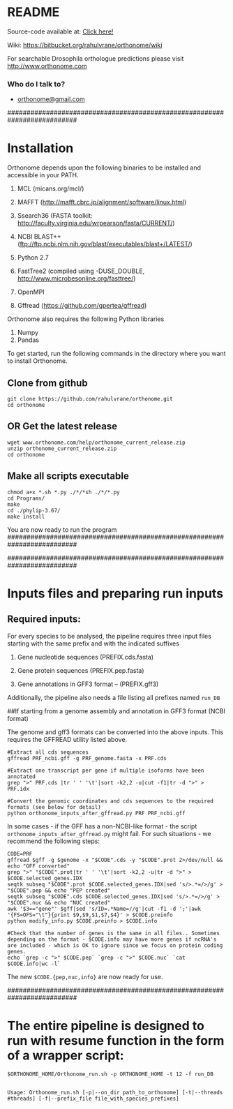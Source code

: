 # README #

Source-code available at: [Click here!](https://bitbucket.org/rahulvrane/orthonome/src)


Wiki: https://bitbucket.org/rahulvrane/orthonome/wiki


For searchable Drosophila orthologue predictions please visit http://www.orthonome.com 


### Who do I talk to? ###

* orthonome@gmail.com

##########################################################################

# Installation #



Orthonome depends upon the following binaries to be installed and accessible in your PATH. 
1. MCL (micans.org/mcl/)

2. MAFFT (http://mafft.cbrc.jp/alignment/software/linux.html)
3. Ssearch36 (FASTA toolkit: http://faculty.virginia.edu/wrpearson/fasta/CURRENT/)
4. NCBI BLAST++ (ftp://ftp.ncbi.nlm.nih.gov/blast/executables/blast+/LATEST/)
5. Python 2.7
6. FastTree2 (compiled using -DUSE_DOUBLE, http://www.microbesonline.org/fasttree/)
7. OpenMPI 
8. Gffread (https://github.com/gpertea/gffread)

Orthonome also requires the following Python libraries

1. Numpy
1. Pandas

To get started, run the following commands in the directory where you want to install Orthonome. 

## Clone from github ##
```
git clone https://github.com/rahulvrane/orthonome.git
cd orthonome
```
## OR Get the latest release ##
```
wget www.orthonome.com/help/orthonome_current_release.zip
unzip orthonome_current_release.zip
cd orthonome
```
## Make all scripts executable ##
```
chmod a+x *.sh *.py ./*/*sh ./*/*.py
cd Programs/
make
cd ./phylip-3.67/
make install

```
You are now ready to run the program
##########################################################################


##########################################################################


# Inputs files and preparing run inputs #

## Required inputs: ##
For every species to be analysed, the pipeline requires three input files starting with the same prefix and with the indicated suffixes

1. Gene nucleotide sequences (PREFIX.cds.fasta)

1. Gene protein sequences (PREFIX.pep.fasta)

1. Gene annotations in GFF3 format – (PREFIX.gff3)

Additionally, the pipeline also needs a file listing all prefixes named ```run_DB```


##If starting from a genome assembly and annotation in GFF3 format (NCBI format)

The genome and gff3 formats can be converted into the above inputs. This requires the GFFREAD utility listed above.
```
#Extract all cds sequences
gffread PRF_ncbi.gff -g PRF_genome.fasta -x PRF.cds

#Extract one transcript per gene if multiple isoforms have been annotated
grep ">" PRF.cds |tr ' ' '\t'|sort -k2,2 -u|cut -f1|tr -d ">" > PRF.idx

#Convert the genomic coordinates and cds sequences to the required formats (see below for detail)
python orthonome_inputs_after_gffread.py PRF PRF_ncbi.gff
```

In some cases - if the GFF has a non-NCBI-like format - the script `orthonome_inputs_after_gffread.py` might fail. For such situations - we recommend the following steps:

```
CODE=PRF
gffread $gff -g $genome -x "$CODE".cds -y "$CODE".prot 2>/dev/null && echo "GFF converted"
grep ">" "$CODE".prot|tr ' ' '\t'|sort -k2,2 -u|tr -d ">" > $CODE.selected_genes.IDX
seqtk subseq "$CODE".prot $CODE.selected_genes.IDX|sed 's/>.*=/>/g' > "$CODE".pep && echo "PEP created"
seqtk subseq "$CODE".cds $CODE.selected_genes.IDX|sed 's/>.*=/>/g' > "$CODE".nuc && echo "NUC created"
awk '$3=="gene"' $gff|sed 's/ID=.*Name=//g'|cut -f1 -d ';'|awk '{FS=OFS="\t"}{print $9,$9,$1,$7,$4}' > $CODE.preinfo
python modify_info.py $CODE.preinfo > $CODE.info

#Check that the number of genes is the same in all files.. Sometimes depending on the format - $CODE.info may have more genes if ncRNA's are included - which is OK to ignore since we focus on protein coding genes.
echo `grep -c ">" $CODE.pep` `grep -c ">" $CODE.nuc` `cat $CODE.info|wc -l`

```

The new `$CODE.{pep,nuc,info}` are now ready for use.

##########################################################################

# The entire pipeline is designed to run with resume function in the form of a wrapper script: #

```
$ORTHONOME_HOME/Orthonome_run.sh -p ORTHONOME_HOME -t 12 -f run_DB


Usage: Orthonome_run.sh [-p|--on_dir path_to_orthonome] [-t|--threads #threads] [-f|--prefix_file file_with_species_prefixes]
```
